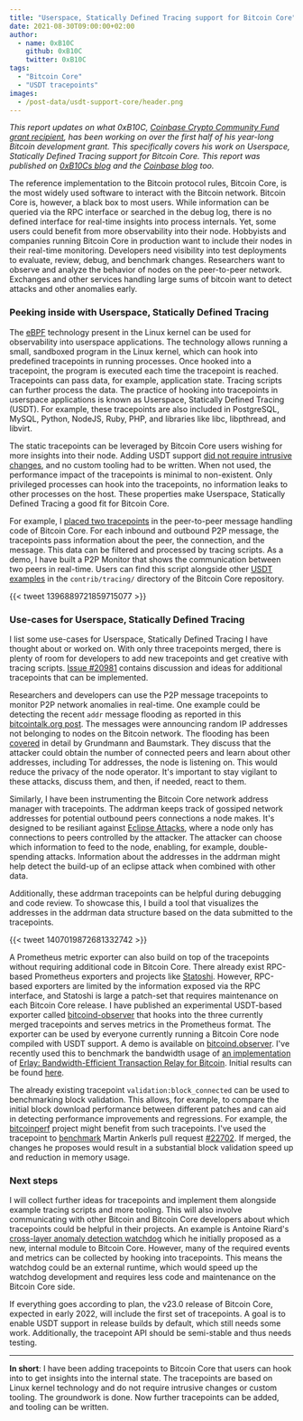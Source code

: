 ```yaml
---
title: "Userspace, Statically Defined Tracing support for Bitcoin Core"
date: 2021-08-30T09:00:00+02:00
author:
  - name: 0xB10C
    github: 0xB10C
    twitter: 0xB10C
tags:
  - "Bitcoin Core"
  - "USDT tracepoints"
images:
  - /post-data/usdt-support-core/header.png
---
```


_This report updates on what 0xB10C, [Coinbase Crypto Community Fund grant recipient],
has been working on over the first half of his year-long Bitcoin development grant.
This specifically covers his work on Userspace, Statically Defined Tracing support
for Bitcoin Core. This report was published on [0xB10Cs blog] and the [Coinbase blog] too._

[Coinbase Crypto Community Fund grant recipient]: https://blog.coinbase.com/announcing-our-first-bitcoin-core-developer-grants-3d88559db068
[Coinbase blog]: https://blog.coinbase.com/userspace-statically-defined-tracing-support-for-bitcoin-core-e4076cd3e07
[0xB10Cs blog]: https://b10c.me/blog/008-bitcoin-core-usdt-support/

<!--more-->

The reference implementation to the Bitcoin protocol rules, Bitcoin Core, is
the most widely used software to interact with the Bitcoin network. Bitcoin
Core is, however, a black box to most users. While information can be queried
via the RPC interface or searched in the debug log, there is no defined interface
for real-time insights into process internals. Yet, some users could benefit
from more observability into their node. Hobbyists and companies running Bitcoin
Core in production want to include their nodes in their real-time monitoring.
Developers need visibility into test deployments to evaluate, review, debug,
and benchmark changes. Researchers want to observe and analyze the behavior
of nodes on the peer-to-peer network. Exchanges and other services handling
large sums of bitcoin want to detect attacks and other anomalies early.


### Peeking inside with Userspace, Statically Defined Tracing

<!--Intro eBPF and how it works-->

The [eBPF] technology present in the Linux kernel can be used for
observability into userspace applications. The technology allows
running a small, sandboxed program in the Linux kernel, which can hook
into predefined tracepoints in running processes. Once hooked into a
tracepoint, the program is executed each time the tracepoint is reached.
Tracepoints can pass data, for example, application state. Tracing scripts
can further process the data. The practice of hooking into tracepoints in
userspace applications is known as Userspace, Statically Defined Tracing
(USDT). For example, these tracepoints are also included in PostgreSQL,
MySQL, Python, NodeJS, Ruby, PHP, and libraries like libc, libpthread,
and libvirt.

[eBPF]: https://ebpf.io

<!--Why eBPF, in the way we deploy it, is a good fit for Bitcoin Core-->

The static tracepoints can be leveraged by Bitcoin Core users wishing for
more insights into their node. Adding USDT support [did not require intrusive
changes], and no custom tooling had to be written. When not used, the performance
impact of the tracepoints is minimal to non-existent. Only privileged processes
can hook into the tracepoints, no information leaks to other processes on the host.
These properties make Userspace, Statically Defined Tracing a good fit for Bitcoin
Core.

[did not require intrusive changes]: https://github.com/bitcoin/bitcoin/pull/19866


<!-- example tracepoint -->

For example, I [placed two tracepoints] in the peer-to-peer message handling
code of Bitcoin Core. For each inbound and outbound P2P message, the tracepoints
pass information about the peer, the connection, and the message. This data can
be filtered and processed by tracing scripts. As a demo, I have built a P2P Monitor
that shows the communication between two peers in real-time. Users can find this
script alongside other [USDT examples] in the `contrib/tracing/` directory of the
Bitcoin Core repository.

{{< tweet 1396889721859715077 >}}

[placed two tracepoints]: https://github.com/bitcoin/bitcoin/commit/4224dec22baa66547303840707cf1d4f15a49b20
[USDT examples]: https://github.com/bitcoin/bitcoin/tree/master/contrib/tracing

### Use-cases for Userspace, Statically Defined Tracing

I list some use-cases for Userspace, Statically Defined Tracing
I have thought about or worked on. With only three tracepoints merged,
there is plenty of room for developers to add new tracepoints and
get creative with tracing scripts. [Issue #20981] contains discussion
and ideas for additional tracepoints that can be implemented.

[Issue #20981]: https://github.com/bitcoin/bitcoin/issues/20981


Researchers and developers can use the P2P message tracepoints to
monitor P2P network anomalies in real-time. One example could be
detecting the recent `addr` message flooding as reported in this
[bitcointalk.org post]. The messages were announcing random IP
addresses not belonging to nodes on the Bitcoin network. The flooding
has been [covered][paper] in detail by Grundmann and Baumstark. They
discuss that the attacker could obtain the number of connected peers and
learn about other addresses, including Tor addresses, the node is listening
on. This would reduce the privacy of the node operator. It's important to
stay vigilant to these attacks, discuss them, and then, if needed, react
to them.

[bitcointalk.org post]: https://bitcointalk.org/index.php?topic=5348856.0
[paper]: https://arxiv.org/abs/2108.00815

Similarly, I have been instrumenting the Bitcoin Core network address manager
with tracepoints. The addrman keeps track of gossiped network addresses for
potential outbound peers connections a node makes. It's designed to be resiliant
against [Eclipse Attacks], where a node only has connections to peers controlled
by the attacker. The attacker can choose which information to feed to the node,
enabling, for example, double-spending attacks. Information about the addresses
in the addrman might help detect the build-up of an eclipse attack when combined
with other data.

Additionally, these addrman tracepoints can be helpful during debugging and
code review. To showcase this, I build a tool that visualizes the addresses
in the addrman data structure based on the data submitted to the tracepoints.

{{< tweet 1407019872681332742 >}}

[Eclipse Attacks]: https://cs-people.bu.edu/heilman/eclipse/

<!-- prometheus monitoring -->

A Prometheus metric exporter can also build on top of the tracepoints
without requiring additional code in Bitcoin Core. There already exist
RPC-based Prometheus exporters and projects like [Statoshi]. However,
RPC-based exporters are limited by the information exposed via the RPC
interface, and Statoshi is large a patch-set that requires maintenance
on each Bitcoin Core release. I have published an experimental USDT-based
exporter called [bitcoind-observer] that hooks into the three currently
merged tracepoints and serves metrics in the Prometheus format. The exporter
can be used by everyone currently running a Bitcoin Core node compiled with
USDT support. A demo is available on [bitcoind.observer]. I've recently used
this to benchmark the bandwidth usage of [an implementation] of [Erlay: 
Bandwidth-Efficient Transaction Relay for Bitcoin]. Initial results can be
found [here][erlay-results].

[Statoshi]: https://statoshi.info/
[bitcoind-observer]: https://github.com/0xb10c/bitcoind-observer
[bitcoind.observer]: https://bitcoind.observer
[an implementation]: https://github.com/bitcoin/bitcoin/pull/21515
[Erlay: Bandwidth-Efficient Transaction Relay for Bitcoin]: https://arxiv.org/abs/1905.10518
[erlay-results]: https://github.com/naumenkogs/txrelaysim/issues/8#issuecomment-903255752

The already existing tracepoint `validation:block_connected` can be used
to benchmarking block validation. This allows, for example, to compare
the initial block download performance between different patches and can
aid in detecting performance improvements and regressions. For example,
the [bitcoinperf] project might benefit from such tracepoints. I've used
the tracepoint to [benchmark] Martin Ankerls pull request [#22702]. If
merged, the changes he proposes would result in a substantial block
validation speed up and reduction in memory usage.

[bitcoinperf]: https://github.com/chaincodelabs/bitcoinperf
[benchmark]: https://github.com/bitcoin/bitcoin/pull/22702#issuecomment-900662089
[#22702]: https://github.com/bitcoin/bitcoin/pull/22702

### Next steps

I will collect further ideas for tracepoints and implement them alongside
example tracing scripts and more tooling. This will also involve
communicating with other Bitcoin and Bitcoin Core developers about
which tracepoints could be helpful in their projects. An example is
Antoine Riard's [cross-layer anomaly detection watchdog] which he
initially proposed as a new, internal module to Bitcoin Core. However,
many of the required events and metrics can be collected by hooking into
tracepoints. This means the watchdog could be an external runtime, which
would speed up the watchdog development and requires less code and
maintenance on the Bitcoin Core side.

[cross-layer anomaly detection watchdog]: https://github.com/bitcoin/bitcoin/pull/18987

If everything goes according to plan, the v23.0 release of Bitcoin Core,
expected in early 2022, will include the first set of tracepoints. A
goal is to enable USDT support in release builds by default, which still needs
some work. Additionally, the tracepoint API should be semi-stable and thus
needs testing.


---

**In short**: I have been adding tracepoints to Bitcoin Core that users can hook
into to get insights into the internal state. The tracepoints are based on Linux
kernel technology and do not require intrusive changes or custom tooling. The
groundwork is done. Now further tracepoints can be added, and tooling can be written.

